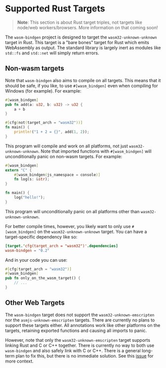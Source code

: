 # Supported Rust Targets

> **Note**: This section is about Rust target triples, not targets like node/web
> workers/browsers. More information on that coming soon!

The `wasm-bindgen` project is designed to target the `wasm32-unknown-unknown`
target in Rust. This target is a "bare bones" target for Rust which emits
WebAssembly as output. The standard library is largely inert as modules like
`std::fs` and `std::net` will simply return errors.

## Non-wasm targets

Note that `wasm-bindgen` also aims to compile on all targets. This means that it
should be safe, if you like, to use `#[wasm_bindgen]` even when compiling for
Windows (for example). For example:

```rust
#[wasm_bindgen]
pub fn add(a: u32, b: u32) -> u32 {
    a + b
}

#[cfg(not(target_arch = "wasm32"))]
fn main() {
    println!("1 + 2 = {}", add(1, 2));
}
```

This program will compile and work on all platforms, not just
`wasm32-unknown-unknown`. Note that imported functions with `#[wasm_bindgen]`
will unconditionally panic on non-wasm targets. For example:

```rust
#[wasm_bindgen]
extern "C" {
    #[wasm_bindgen(js_namespace = console)]
    fn log(s: &str);
}

fn main() {
    log("hello!");
}
```

This program will unconditionally panic on all platforms other than
`wasm32-unknown-unknown`.

For better compile times, however, you likely want to only use `#[wasm_bindgen]`
on the `wasm32-unknown-unknown` target. You can have a target-specific
dependency like so:

```toml
[target.'cfg(target_arch = "wasm32")'.dependencies]
wasm-bindgen = "0.2"
```

And in your code you can use:

```rust
#[cfg(target_arch = "wasm32")]
#[wasm_bindgen]
pub fn only_on_the_wasm_target() {
    // ...
}
```

## Other Web Targets

The `wasm-bindgen` target does not support the `wasm32-unknown-emscripten` nor
the `asmjs-unknown-emscripten` targets. There are currently no plans to support
these targets either. All annotations work like other platforms on the targets,
retaining exported functions and causing all imports to panic.

However, note that only the `wasm32-unknown-emscripten` target supports linking
Rust and C or C++ together. There is currently no way to both use `wasm-bindgen`
and also safely link with C or C++. There is a general long-term plan to fix
this, but there is no immediate solution. See this
[issue](https://github.com/rustwasm/team/issues/291) for more context.
